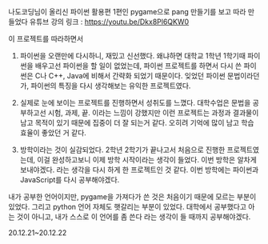 나도코딩님이 올리신 파이썬 활용편 1편인 pygame으로 pang 만들기를 보고 따라 만들었다
유튜브 강의 링크 : https://youtu.be/Dkx8Pl6QKW0

이 프로젝트를 따라하면서

1. 파이썬을 오랜만에 다시하니, 재밌고 신선했다.
  왜냐하면 대학교 1학년 1학기때 파이썬을 배우고선 파이썬을 할 일이 없었는데, 파이썬 프로젝트를 하면서 다시 쓴 파이썬은 C나 C++, Java에 비해서 간략화 되었기 때문이다.
  잊었던 파이썬 문법이라던가, 파이썬의 특징을 다시 생각해보는 유익한 프로젝트였다.

2. 실제로 눈에 보이는 프로젝트를 진행하면서 성취도를 느꼈다.
  대학수업은 문법을 공부하고선 시험, 과제, 끝. 이라는 느낌이 강했지만 이런 프로젝트는 과정과 결과물이 남고 목적이 있기 때문에 집중이 더 잘 되는거 같다.
  오히려 기억에 많이 남고 학습효율이 좋았던 거 같다.
  
3. 방학이라는 것이 실감되었다.
  2학년 2학기가 끝나고서 처음으로 진행한 프로젝트였는데, 이걸 완성하고보니 이제 방학 시작이라는 생각이 들었다. 
  이번 방학은 알차게 보내야겠다. 라는 생각을 다시 하게 한 프로젝트인 것 같다.
  이번 방학에는 파이썬과 JavaScript를 다시 공부해야겠다.

내가 공부한 언어이지만, pygame을 가져다가 쓴 것은 처음이기 때문에 모르는 부분이 있었다. 그리고 python 언어 자체도 햇갈리는 부분이 있었다.
대학에서 공부했다고 아는 것이 아니고, 내가 스스로 이 언어를 좀 쓴다 라는 생각이 들 때까지 공부해야겠다.

20.12.21~20.12.22
